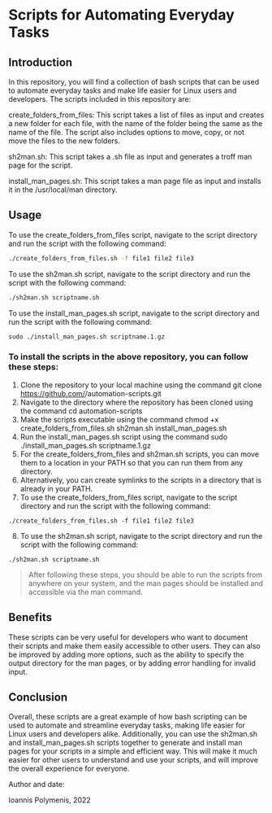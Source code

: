 # Scripts for Automating Everyday Tasks
## Introduction
In this repository, you will find a collection of bash scripts that can be used to automate everyday tasks and make life easier for Linux users and developers. The scripts included in this repository are:

create_folders_from_files: This script takes a list of files as input and creates a new folder for each file, with the name of the folder being the same as the name of the file. The script also includes options to move, copy, or not move the files to the new folders.

sh2man.sh: This script takes a .sh file as input and generates a troff man page for the script.

install_man_pages.sh: This script takes a man page file as input and installs it in the /usr/local/man directory.

## Usage
To use the create_folders_from_files script, navigate to the script directory and run the script with the following command:

```bash
./create_folders_from_files.sh -f file1 file2 file3
```
To use the sh2man.sh script, navigate to the script directory and run the script with the following command:

```bash
./sh2man.sh scriptname.sh
```
To use the install_man_pages.sh script, navigate to the script directory and run the script with the following command:

```
sudo ./install_man_pages.sh scriptname.1.gz
```

### To install the scripts in the above repository, you can follow these steps:

1. Clone the repository to your local machine using the command git clone https://github.com/<username>/automation-scripts.git
2. Navigate to the directory where the repository has been cloned using the command cd automation-scripts
3. Make the scripts executable using the command chmod +x create_folders_from_files.sh sh2man.sh install_man_pages.sh
4. Run the install_man_pages.sh script using the command sudo ./install_man_pages.sh scriptname.1.gz
5. For the create_folders_from_files and sh2man.sh scripts, you can move them to a location in your PATH so that you can run them from any directory.
6. Alternatively, you can create symlinks to the scripts in a directory that is already in your PATH.
7. To use the create_folders_from_files script, navigate to the script directory and run the script with the following command:

```
./create_folders_from_files.sh -f file1 file2 file3
```
8. To use the sh2man.sh script, navigate to the script directory and run the script with the following command:

```
./sh2man.sh scriptname.sh
```
> After following these steps, you should be able to run the scripts from anywhere on your system, and the man pages should be installed and accessible via the man command.

## Benefits
These scripts can be very useful for developers who want to document their scripts and make them easily accessible to other users. They can also be improved by adding more options, such as the ability to specify the output directory for the man pages, or by adding error handling for invalid input.

## Conclusion
Overall, these scripts are a great example of how bash scripting can be used to automate and streamline everyday tasks, making life easier for Linux users and developers alike. Additionally, you can use the sh2man.sh and install_man_pages.sh scripts together to generate and install man pages for your scripts in a simple and efficient way. This will make it much easier for other users to understand and use your scripts, and will improve the overall experience for everyone.

Author and date:

Ioannis Polymenis, 2022
